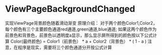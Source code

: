 # ViewPageBackgroundChanged
实现ViewPage背景颜色随着滑动渐变
原理介绍：
对于两个颜色Color1,Color2，每个颜色有三个主要颜色通道red通道,green通道,blue通道;
如果这两个颜色作为前景色和背景色，前景色以透明度a显示，那么显示屏所得到的颜色按以下公式计算
Color(最终颜色) = Color1（前景色） * a + Color2（背景色） * ( 1 - a )
注意，在程序是现实，需要将三个颜色通道分开按公式计算

